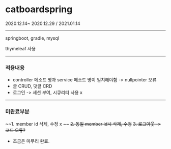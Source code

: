 # catboardspring

2020.12.14~ 2020.12.29 / 2021.01.14

* * *

springboot, gradle, mysql

thymeleaf 사용

* * *
### 적용내용
- controller 메소드 명과 service 메소드 명이 일치해야함  -> nullpointer 오류 
- 글 CRUD, 댓글 CRD
- 로그인 -> 세션 부여, 시큐리티 사용 x

* * *

### 미완료부분
~~1. member id 삭제, 수정 x ~~
~~2. 동일 member id시 삭제, 수정~~
~~3. 로그아웃 -> 코드 오류?~~

- 조금은 마무리 완료.
